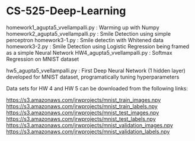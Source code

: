 # CS-525-Deep-Learning

homework1_agupta5_vvellampalli.py : Warming up with Numpy
homework2_agupta5_vvellampalli.py : Smile Detection using simple perceptron
homework3-1.py : Smile detectin with Whitened data
homework3-2.py : Smile Detection using Logistic Regression being framed as a simple Neural Network
HW4_agupta5_vvellampalli.py : Softmax Regression on MNIST dataset

hw5_agupta5_vvellampalli.py : First Deep Neural Network (1 hidden layer) developed for MNIST dataset, programatically tuning hyperparameters




Data sets for HW 4 and HW 5 can be downloaded from the following links:

https://s3.amazonaws.com/jrwprojects/mnist_train_images.npy
https://s3.amazonaws.com/jrwprojects/mnist_train_labels.npy
https://s3.amazonaws.com/jrwprojects/mnist_test_images.npy
https://s3.amazonaws.com/jrwprojects/mnist_test_labels.npy
https://s3.amazonaws.com/jrwprojects/mnist_validation_images.npy
https://s3.amazonaws.com/jrwprojects/mnist_validation_labels.npy
